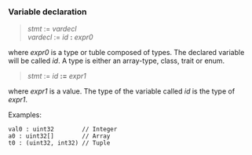 ### Variable declaration

> *stmt* := *vardecl*\
> *vardecl* := *id* **:** *expr0*

where *expr0* is a type or tuble composed of types. The declared variable will
be called *id*. A type is either an array-type, class, trait or enum.

> *stmt* := *id* **:=** *expr1*

where *expr1* is a value. The type of the variable called *id* is the type of
*expr1*.

Examples:

```
val0 : uint32        // Integer
a0 : uint32[]        // Array
t0 : (uint32, int32) // Tuple
```
